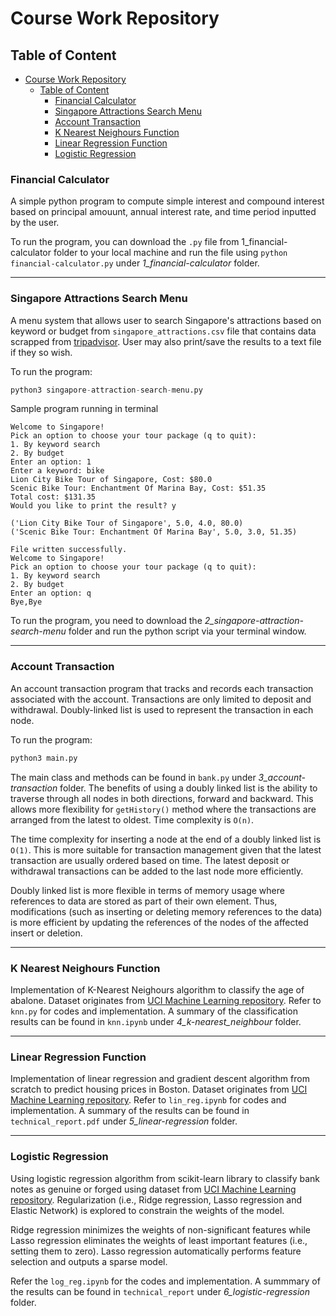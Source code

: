 # Course Work Repository 

## Table of Content 
- [Course Work Repository](#course-work-repository)
  - [Table of Content](#table-of-content)
    - [Financial Calculator](#financial-calculator)
    - [Singapore Attractions Search Menu](#singapore-attractions-search-menu)
    - [Account Transaction](#account-transaction)
    - [K Nearest Neighours Function](#k-nearest-neighours-function)
    - [Linear Regression Function](#linear-regression-function)
    - [Logistic Regression](#logistic-regression)

### Financial Calculator
A simple python program to compute simple interest and compound interest based on principal amouunt, annual interest rate, and time period inputted by the user.

To run the program, you can download the `.py` file from 1_financial-calculator folder to your local machine and run the file using `python financial-calculator.py` under *1_financial-calculator* folder.

<hr />

### Singapore Attractions Search Menu
A menu system that allows user to search Singapore's attractions based on keyword or budget from `singapore_attractions.csv` file that contains data scrapped from [tripadvisor](https://www.tripadvisor.com.sg/Attraction_Products-g294265-zfg12131-Singapore.html). User may also print/save the results to a text file if they so wish. 

To run the program:
```python 
python3 singapore-attraction-search-menu.py
```

Sample program running in terminal
```
Welcome to Singapore!
Pick an option to choose your tour package (q to quit):             
1. By keyword search
2. By budget
Enter an option: 1
Enter a keyword: bike
Lion City Bike Tour of Singapore, Cost: $80.0
Scenic Bike Tour: Enchantment Of Marina Bay, Cost: $51.35
Total cost: $131.35
Would you like to print the result? y

('Lion City Bike Tour of Singapore', 5.0, 4.0, 80.0)
('Scenic Bike Tour: Enchantment Of Marina Bay', 5.0, 3.0, 51.35)

File written successfully.
Welcome to Singapore!
Pick an option to choose your tour package (q to quit):             
1. By keyword search
2. By budget
Enter an option: q
Bye,Bye
```

To run the program, you need to download the *2_singapore-attraction-search-menu* folder and run the python script via your terminal window.

<hr />

### Account Transaction
An account transaction program that tracks and records each transaction associated with the account. Transactions are only limited to deposit and withdrawal. Doubly-linked list is used to represent the transaction in each node. 

To run the program:
```python 
python3 main.py
```

The main class and methods can be found in `bank.py` under *3_account-transaction* folder. The benefits of using a doubly linked list is the ability to traverse through all nodes in both directions, forward and backward. This allows more flexibility for `getHistory()` method where the transactions are arranged from the latest to oldest. Time complexity is `O(n)`. 

The time complexity for inserting a node at the end of a doubly linked list is `O(1)`. This is more suitable for transaction management given that the latest transaction are usually ordered based on time. The latest deposit or withdrawal transactions can be added to the last node more efficiently.

Doubly linked list is more flexible in terms of memory usage where references to data are stored as part of their own element. Thus, modifications (such as inserting or deleting memory references to the data) is more efficient by updating the references of the nodes of the affected insert or deletion. 

<hr />

### K Nearest Neighours Function 
Implementation of K-Nearest Neighours algorithm to classify the age of abalone. Dataset originates from [UCI Machine Learning repository](https://archive.ics.uci.edu/ml/datasets/Abalone). Refer to `knn.py` for codes and implementation. A summary of the classification results can be found in `knn.ipynb` under *4_k-nearest_neighbour* folder. 

<hr />

### Linear Regression Function 
Implementation of linear regression and gradient descent algorithm from scratch to predict housing prices in Boston. Dataset originates from [UCI Machine Learning repository](https://archive.ics.uci.edu/ml/machine-learning-databases/housing/). Refer to `lin_reg.ipynb` for codes and implementation. A summary of the results can be found in `technical_report.pdf` under *5_linear-regression* folder. 

<hr />

### Logistic Regression
Using logistic regression algorithm from scikit-learn library to classify bank notes as genuine or forged using dataset from [UCI Machine Learning repository](https://archive.ics.uci.edu/ml/datasets/banknote+authentication#). Regularization (i.e., Ridge regression, Lasso regression and Elastic Network) is explored to constrain the weights of the model. 

Ridge regression minimizes the weights of non-significant features while Lasso regression eliminates the weights of least important features (i.e., setting them to zero). Lasso regression automatically performs feature selection and outputs a sparse model.

Refer the `log_reg.ipynb` for the codes and implementation. A summmary of the results can be found in `technical_report` under *6_logistic-regression* folder. 